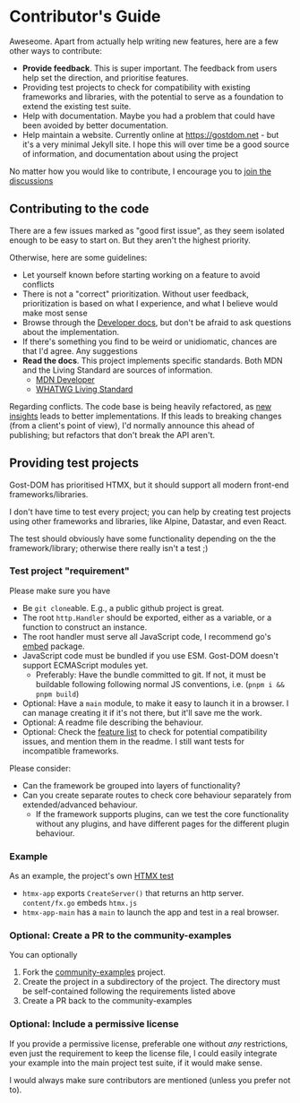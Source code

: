 # Contributor's Guide

Aweseome. Apart from actually help writing new features, here are a few other
ways to contribute:

- **Provide feedback**. This is super important. The feedback from users help
  set the direction, and prioritise features.
- Providing test projects to check for compatibility with existing frameworks
  and libraries, with the potential to serve as a foundation to extend the
  existing test suite.
- Help with documentation. Maybe you had a problem that could have been avoided
  by better documentation.
- Help maintain a website. Currently online at https://gostdom.net - but it's a
  very minimal Jekyll site. I hope this will over time be a good source of
  information, and documentation about using the project

No matter how you would like to contribute, I encourage you to [join the
discussions](https://github.com/orgs/gost-dom/discussions)

## Contributing to the code

There are a few issues marked as "good first issue", as they seem isolated
enough to be easy to start on. But they aren't the highest priority.

Otherwise, here are some guidelines:

- Let yourself known before starting working on a feature to avoid conflicts
- There is not a "correct" prioritization. Without user feedback, prioritization
  is based on what I experience, and what I believe would make most sense
- Browse through the [Developer docs](./docs/Developer-docs.md), but don't be
  afraid to ask questions about the implementation.
- If there's something you find to be weird or unidiomatic, chances are that I'd agree. Any suggestions 
- **Read the docs**. This project implements specific standards. Both MDN and the
  Living Standard are sources of information.
    - [MDN Developer](https://developer.mozilla.org/en-US/docs/Web)
    - [WHATWG Living Standard](https://html.spec.whatwg.org/multipage)

Regarding conflicts. The code base is being heavily refactored, as [new
insights](https://github.com/orgs/gost-dom/discussions/50) leads to better
implementations. If this leads to breaking changes (from a client's point of
view), I'd normally announce this ahead of publishing; but refactors that don't
break the API aren't.

## Providing test projects

Gost-DOM has prioritised HTMX, but it should support all modern front-end
frameworks/libraries.

I don't have time to test every project; you can help by creating test projects
using other frameworks and libraries, like Alpine, Datastar, and even React.

The test should obviously have some functionality depending on the the
framework/library; otherwise there really isn't a test ;)

### Test project "requirement"

Please make sure you have 

- Be `git clone`able. E.g., a public github project is great.
- The root `http.Handler` should be exported, either as a variable, or a
  function to construct an instance.
- The root handler must serve all JavaScript code, I recommend go's
  [embed](https://pkg.go.dev/embed) package.
- JavaScript code must be bundled if you use ESM. Gost-DOM doesn't support
  ECMAScript modules yet.
  - Preferably: Have the bundle committed to git. If not, it must be buildable
    following following normal JS conventions, i.e. (`pnpm i && pnpm build`)
- Optional: Have a `main` module, to make it easy to launch it in a browser.
  I can manage creating it if it's not there, but it'll save me the work.
- Optional: A readme file describing the behaviour.
- Optional: Check the [feature list](./docs/Features.md) to check for potential
  compatibility issues, and mention them in the readme. I still want tests for
  incompatible frameworks.

Please consider:

- Can the framework be grouped into layers of functionality?
- Can you create separate routes to check core behaviour separately from
  extended/advanced behaviour.
  - If the framework supports plugins, can we test the core functionality without
    any plugins, and have different pages for the different plugin behaviour.

### Example

As an example, the project's own [HTMX
test](https://github.com/gost-dom/browser/tree/main/internal/test)

- `htmx-app` exports `CreateServer()` that returns an http server.
  `content/fx.go` embeds `htmx.js`
- `htmx-app-main` has a `main` to launch the app and test in a real browser.

### Optional: Create a PR to the community-examples

You can optionally 

1. Fork the [community-examples](https://github.com/gost-dom/community-examples)
   project.
2. Create the project in a subdirectory of the project. The directory must be
   self-contained following the requirements listed above
3. Create a PR back to the community-examples

### Optional: Include a permissive license

If you provide a permissive license, preferable one without _any_
restrictions, even just the requirement to keep the license file, I could easily
integrate your example into the main project test suite, if it would make sense.

I would always make sure contributors are mentioned (unless you prefer not to).
